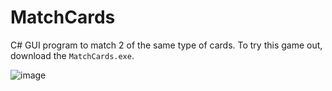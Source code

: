 # MatchCards
C# GUI program to match 2 of the same type of cards.
To try this game out, download the `MatchCards.exe`.

![image](https://user-images.githubusercontent.com/55933220/147455154-b00f2b24-24a8-4f64-823c-9893d6d59b87.png)
